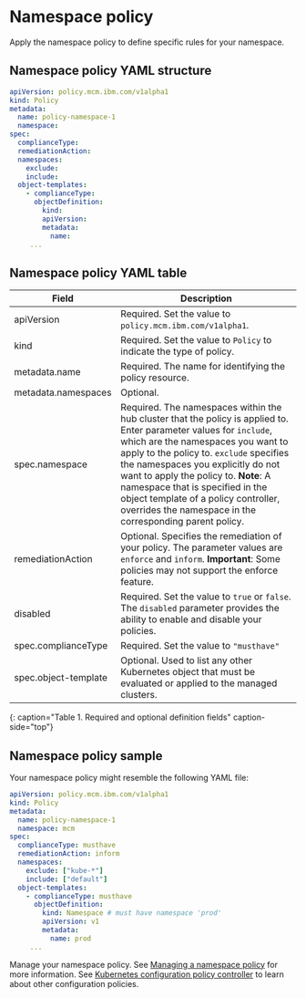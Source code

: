 # Namespace policy

Apply the namespace policy to define specific rules for your namespace. 

## Namespace policy YAML structure

   ```yaml
   apiVersion: policy.mcm.ibm.com/v1alpha1
   kind: Policy
   metadata:
     name: policy-namespace-1
     namespace:
   spec:
     complianceType:
     remediationAction:
     namespaces:
       exclude:
       include:
     object-templates:
       - complianceType:
         objectDefinition:
           kind:
           apiVersion:
           metadata:
             name:
        ...
   ```

## Namespace policy YAML table
<!--this table is a place holder until i update the parameters-->

|Field|Description|
|-- | -- |
| apiVersion | Required. Set the value to `policy.mcm.ibm.com/v1alpha1`. <!--current place holder until this info is updated--> |
| kind | Required. Set the value to `Policy` to indicate the type of policy. |
| metadata.name | Required. The name for identifying the policy resource. |
| metadata.namespaces | Optional. |
| spec.namespace | Required. The namespaces within the hub cluster that the policy is applied to. Enter parameter values for `include`, which are the namespaces you want to apply to the policy to. `exclude` specifies the namespaces you explicitly do not want to apply the policy to. **Note**: A namespace that is specified in the object template of a policy controller, overrides the namespace in the corresponding parent policy.|
| remediationAction | Optional. Specifies the remediation of your policy. The parameter values are `enforce` and `inform`. **Important**: Some policies may not support the enforce feature.|
| disabled | Required. Set the value to `true` or `false`. The `disabled` parameter provides the ability to enable and disable your policies.|
| spec.complianceType | Required. Set the value to `"musthave"`|
| spec.object-template| Optional. Used to list any other Kubernetes object that must be evaluated or applied to the managed clusters. |
{: caption="Table 1. Required and optional definition fields" caption-side="top"}

## Namespace policy sample

Your namespace policy might resemble the following YAML file:
  
   ```yaml
   apiVersion: policy.mcm.ibm.com/v1alpha1
   kind: Policy
   metadata:
     name: policy-namespace-1
     namespace: mcm 
   spec:
     complianceType: musthave
     remediationAction: inform
     namespaces:
       exclude: ["kube-*"]
       include: ["default"]
     object-templates:
       - complianceType: musthave
         objectDefinition:
           kind: Namespace # must have namespace 'prod'
           apiVersion: v1
           metadata:
             name: prod
        ...
   ```

Manage your namespace policy. See [Managing a namespace policy](create_ns_policy.md) for more information. See [Kubernetes configuration policy controller](config_policy_ctrl.md) to learn about other configuration policies.